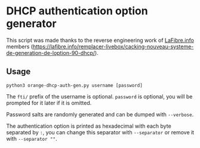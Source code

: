 # DHCP authentication option generator

This script was made thanks to the reverse engineering work of [LaFibre.info](https://lafibre.info) members (https://lafibre.info/remplacer-livebox/cacking-nouveau-systeme-de-generation-de-loption-90-dhcp/).

## Usage
```
python3 orange-dhcp-auth-gen.py username [password]
```

The `fti/` prefix of the username is optional.
`password` is optional, you will be prompted for it later if it is omitted.

Password salts are randomly generated and can be dumped with `--verbose`.

The authentication option is printed as hexadecimal with each byte separated by `:`, you can change this separator with `--separator` or remove it with `--separator ""`.
